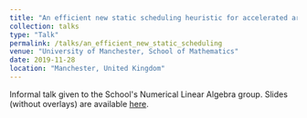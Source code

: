 ```yaml
---
title: "An efficient new static scheduling heuristic for accelerated architectures"
collection: talks
type: "Talk"
permalink: /talks/an_efficient_new_static_scheduling
venue: "University of Manchester, School of Mathematics"
date: 2019-11-28
location: "Manchester, United Kingdom"
---
```


Informal talk given to the School's Numerical Linear Algebra group. 
Slides (without overlays) are available [here](https://mcsweeney90.github.io/files/an_efficient_new_static_scheduling_heuristic.pdf).
